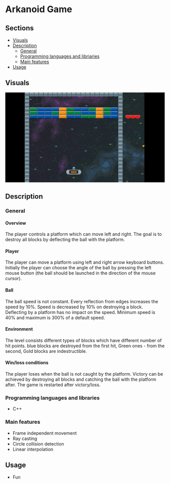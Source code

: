 # Arkanoid Game
## Sections

 - [Visuals](#visuals)
 - [Description](#description)
	 - [General](#general)
	 - [Programming languages and libriaries](#programming-languages-and-libraries)
	 - [Main features](#main-features)
 - [Usage](#usage)

## Visuals

![gif](visuals/arkanoid-gif.gif)

## Description

### General

#### Overview
The player controls a platform which can move left and right. The goal is to destroy all 
blocks by deflecting the ball with the platform. 

#### Player
The player can move a platform using left and right arrow keyboard buttons. Initially the 
player can choose the angle of the ball by pressing the left mouse button (the ball should be 
launched in the direction of the mouse cursor).

#### Ball
The ball speed is not constant. Every reflection from edges increases the speed by 10%. Speed is decreased by 10% on destroying a block. Deflecting by a platform has no impact on the speed. Minimum speed is 40% and maximum is 300% of a default speed.

#### Environment
The level consists different types of blocks which have different number of hit points. blue blocks are destroyed from the first hit, Green ones - from the second, Gold blocks are indestructible.

#### Win/loss conditions

The player loses when the ball is not caught by the platform. Victory can be achieved by 
destroying all blocks and catching the ball with the platform after.
The game is restarted after victory/loss.

### Programming languages and libraries

 - C++ 

### Main features
- Frame independent movement
- Ray casting
- Circle collision detection
- Linear interpolation

## Usage
- Fun
